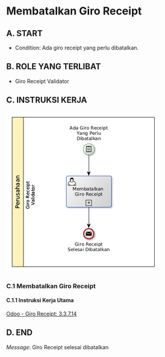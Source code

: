 # Membatalkan Giro Receipt

## <a name="input">A. START</a>

* Condition: Ada giro receipt yang perlu dibatalkan.

## <a name="role">B. ROLE YANG TERLIBAT</a>

* Giro Receipt Validator

## <a name="instruksi">C. INSTRUKSI KERJA</a>

![](../img/prosedur-kerja/membatalkan-giro-receipt.png)

### C.1 Membatalkan Giro Receipt

#### C.1.1 Instruksi Kerja Utama

[Odoo - Giro Receipt: 3.3.7.14](../transaksi/giro-receipt/batal.md)

## <a name="input">D. END</a>

*Message*: Giro Receipt selesai dibatalkan
